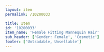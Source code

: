 ```yaml
---
layout: item
permalink: /10200033

title: Item
id: '10200033'
item_name: 'Female Fitting Mannequin Hair'
sub_header: ['Gender: Female', 'Cosmetic']
footer: ['Untradable, Unsellable']
---
```

